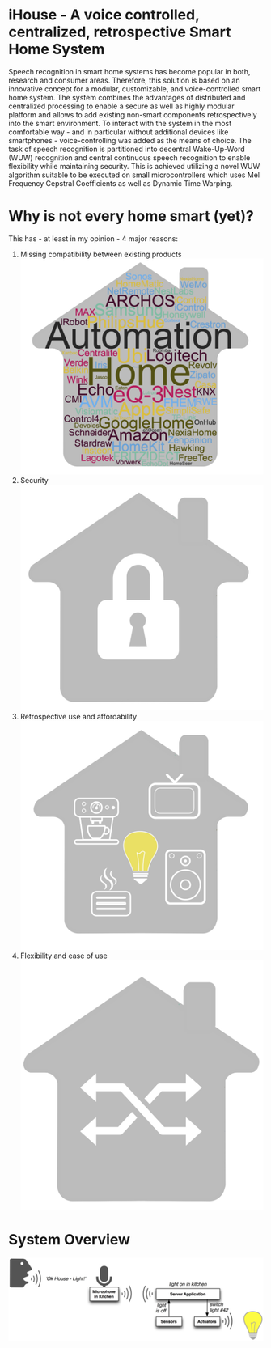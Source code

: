 # iHouse - A voice controlled, centralized, retrospective Smart Home System

Speech recognition in smart home systems has become popular in both, research and consumer areas. Therefore, this solution is based on an innovative concept for a modular, customizable, and voice-controlled smart home system. The system combines the advantages of distributed and centralized processing to enable a secure as well as highly modular platform and allows to add existing non-smart components retrospectively into the smart environment. To interact with the system in the most comfortable way - and in particular without additional devices like smartphones - voice-controlling was added as the means of choice. The task of speech recognition is partitioned into decentral Wake-Up-Word (WUW) recognition and central continuous speech recognition to enable flexibility while maintaining security. This is achieved utilizing a novel WUW algorithm suitable to be executed on small microcontrollers which uses Mel Frequency Cepstral Coefficients as well as Dynamic Time Warping.



# Why is not every home smart (yet)?
This has - at least in my opinion - 4 major reasons:
1. Missing compatibility between existing products
![alt text](https://github.com/voelkerb/iHouse/blob/master/docu/Compatibility.jpg)
2. Security
![alt text](https://github.com/voelkerb/iHouse/blob/master/docu/Security.jpg)
3. Retrospective use and affordability
![alt text](https://github.com/voelkerb/iHouse/blob/master/docu/Retrospectivity.jpg)
4. Flexibility and ease of use
![alt text](https://github.com/voelkerb/iHouse/blob/master/docu/Flexibility.jpg)


# System Overview
![alt text](https://github.com/voelkerb/iHouse/blob/master/docu/iHouseOverview.jpg)

